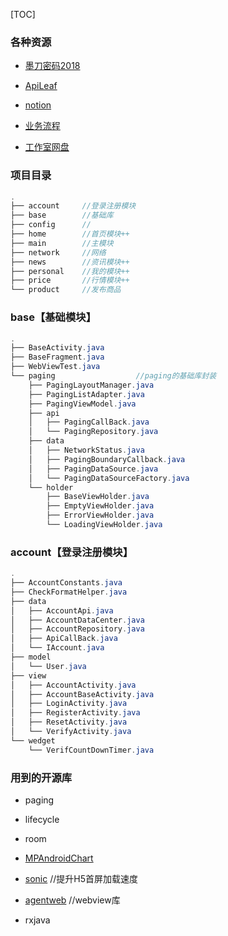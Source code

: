 [TOC]

### 各种资源

- [墨刀密码2018](https://pro.modao.cc/app/zCzsHQ4frHkFjAwCpYiqvBGaEgLfv3S#screen=s181DF75FFA1539422503501)
- [ApiLeaf](http://leaf.marklux.cn/api/doc/112)
- [notion](https://www.notion.so/48d0a431afdd48eb84272ed404ed4e6f)

- [业务流程](https://www.processon.com/view/link/5ba0b80ee4b075b9fe4cdb81)
- [工作室网盘](http://office.neuqer.com/index.php?mod=explorer#group&do=file&gid=12&fid=27)

#### 



### 项目目录

```java
.
├── account		//登录注册模块
├── base		//基础库
├── config		//
├── home		//首页模块++
├── main		//主模块
├── network		//网络
├── news		//资讯模块++
├── personal	//我的模块++
├── price		//行情模块++
└── product		//发布商品
```



### base【基础模块】

```java
.
├── BaseActivity.java
├── BaseFragment.java
├── WebViewTest.java
└── paging					//paging的基础库封装
    ├── PagingLayoutManager.java
    ├── PagingListAdapter.java
    ├── PagingViewModel.java
    ├── api
    │   ├── PagingCallBack.java
    │   └── PagingRepository.java
    ├── data
    │   ├── NetworkStatus.java
    │   ├── PagingBoundaryCallback.java
    │   ├── PagingDataSource.java
    │   └── PagingDataSourceFactory.java
    └── holder
        ├── BaseViewHolder.java
        ├── EmptyViewHolder.java
        ├── ErrorViewHolder.java
        └── LoadingViewHolder.java
```



### account【登录注册模块】

```java
.
├── AccountConstants.java
├── CheckFormatHelper.java
├── data
│   ├── AccountApi.java
│   ├── AccountDataCenter.java
│   ├── AccountRepository.java
│   ├── ApiCallBack.java
│   └── IAccount.java
├── model
│   └── User.java
├── view
│   ├── AccountActivity.java
│   ├── AccountBaseActivity.java
│   ├── LoginActivity.java
│   ├── RegisterActivity.java
│   ├── ResetActivity.java
│   └── VerifyActivity.java
└── wedget
    └── VerifCountDownTimer.java
```









### 用到的开源库

- paging
- lifecycle
- room
- [MPAndroidChart](https://github.com/PhilJay/MPAndroidChart)
- [sonic](https://github.com/Tencent/VasSonic)    //提升H5首屏加载速度

- [agentweb](https://github.com/Justson/AgentWeb)   //webview库
- rxjava